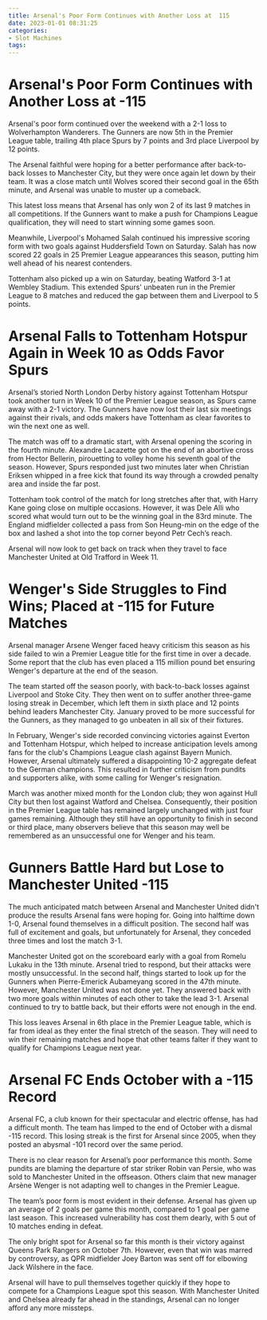 ```yaml
---
title: Arsenal's Poor Form Continues with Another Loss at  115
date: 2023-01-01 08:31:25
categories:
- Slot Machines
tags:
---
```



#  Arsenal's Poor Form Continues with Another Loss at -115

Arsenal's poor form continued over the weekend with a 2-1 loss to Wolverhampton Wanderers. The Gunners are now 5th in the Premier League table, trailing 4th place Spurs by 7 points and 3rd place Liverpool by 12 points.

The Arsenal faithful were hoping for a better performance after back-to-back losses to Manchester City, but they were once again let down by their team. It was a close match until Wolves scored their second goal in the 65th minute, and Arsenal was unable to muster up a comeback.

This latest loss means that Arsenal has only won 2 of its last 9 matches in all competitions. If the Gunners want to make a push for Champions League qualification, they will need to start winning some games soon.

Meanwhile, Liverpool's Mohamed Salah continued his impressive scoring form with two goals against Huddersfield Town on Saturday. Salah has now scored 22 goals in 25 Premier League appearances this season, putting him well ahead of his nearest contenders.

Tottenham also picked up a win on Saturday, beating Watford 3-1 at Wembley Stadium. This extended Spurs' unbeaten run in the Premier League to 8 matches and reduced the gap between them and Liverpool to 5 points.

#  Arsenal Falls to Tottenham Hotspur Again in Week 10 as Odds Favor Spurs

Arsenal’s storied North London Derby history against Tottenham Hotspur took another turn in Week 10 of the Premier League season, as Spurs came away with a 2-1 victory. The Gunners have now lost their last six meetings against their rivals, and odds makers have Tottenham as clear favorites to win the next one as well.

The match was off to a dramatic start, with Arsenal opening the scoring in the fourth minute. Alexandre Lacazette got on the end of an abortive cross from Hector Bellerin, pirouetting to volley home his seventh goal of the season. However, Spurs responded just two minutes later when Christian Eriksen whipped in a free kick that found its way through a crowded penalty area and inside the far post.

Tottenham took control of the match for long stretches after that, with Harry Kane going close on multiple occasions. However, it was Dele Alli who scored what would turn out to be the winning goal in the 83rd minute. The England midfielder collected a pass from Son Heung-min on the edge of the box and lashed a shot into the top corner beyond Petr Cech’s reach.

Arsenal will now look to get back on track when they travel to face Manchester United at Old Trafford in Week 11.

#  Wenger's Side Struggles to Find Wins; Placed at -115 for Future Matches

Arsenal manager Arsene Wenger faced heavy criticism this season as his side failed to win a Premier League title for the first time in over a decade. Some report that the club has even placed a 115 million pound bet ensuring Wenger's departure at the end of the season.

The team started off the season poorly, with back-to-back losses against Liverpool and Stoke City. They then went on to suffer another three-game losing streak in December, which left them in sixth place and 12 points behind leaders Manchester City. January proved to be more successful for the Gunners, as they managed to go unbeaten in all six of their fixtures.

In February, Wenger's side recorded convincing victories against Everton and Tottenham Hotspur, which helped to increase anticipation levels among fans for the club's Champions League clash against Bayern Munich. However, Arsenal ultimately suffered a disappointing 10-2 aggregate defeat to the German champions. This resulted in further criticism from pundits and supporters alike, with some calling for Wenger's resignation.

March was another mixed month for the London club; they won against Hull City but then lost against Watford and Chelsea. Consequently, their position in the Premier League table has remained largely unchanged with just four games remaining. Although they still have an opportunity to finish in second or third place, many observers believe that this season may well be remembered as an unsuccessful one for Wenger and his team.

#  Gunners Battle Hard but Lose to Manchester United -115

The much anticipated match between Arsenal and Manchester United didn't produce the results Arsenal fans were hoping for. Going into halftime down 1-0, Arsenal found themselves in a difficult position. The second half was full of excitement and goals, but unfortunately for Arsenal, they conceded three times and lost the match 3-1.

Manchester United got on the scoreboard early with a goal from Romelu Lukaku in the 13th minute. Arsenal tried to respond, but their attacks were mostly unsuccessful. In the second half, things started to look up for the Gunners when Pierre-Emerick Aubameyang scored in the 47th minute. However, Manchester United was not done yet. They answered back with two more goals within minutes of each other to take the lead 3-1. Arsenal continued to try to battle back, but their efforts were not enough in the end.

This loss leaves Arsenal in 6th place in the Premier League table, which is far from ideal as they enter the final stretch of the season. They will need to win their remaining matches and hope that other teams falter if they want to qualify for Champions League next year.

#  Arsenal FC Ends October with a -115 Record

Arsenal FC, a club known for their spectacular and electric offense, has had a difficult month. The team has limped to the end of October with a dismal -115 record. This losing streak is the first for Arsenal since 2005, when they posted an abysmal -101 record over the same period.

There is no clear reason for Arsenal’s poor performance this month. Some pundits are blaming the departure of star striker Robin van Persie, who was sold to Manchester United in the offseason. Others claim that new manager Arsène Wenger is not adapting well to changes in the Premier League.

The team’s poor form is most evident in their defense. Arsenal has given up an average of 2 goals per game this month, compared to 1 goal per game last season. This increased vulnerability has cost them dearly, with 5 out of 10 matches ending in defeat.

The only bright spot for Arsenal so far this month is their victory against Queens Park Rangers on October 7th. However, even that win was marred by controversy, as QPR midfielder Joey Barton was sent off for elbowing Jack Wilshere in the face.

Arsenal will have to pull themselves together quickly if they hope to compete for a Champions League spot this season. With Manchester United and Chelsea already far ahead in the standings, Arsenal can no longer afford any more missteps.